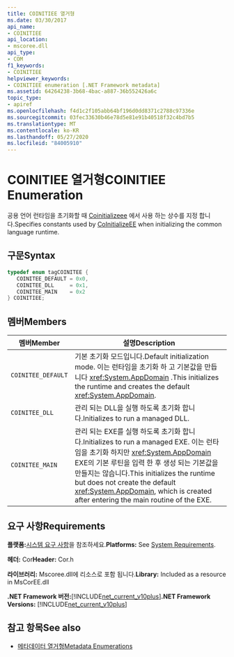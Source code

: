 ```yaml
---
title: COINITIEE 열거형
ms.date: 03/30/2017
api_name:
- COINITIEE
api_location:
- mscoree.dll
api_type:
- COM
f1_keywords:
- COINITIEE
helpviewer_keywords:
- COINITIEE enumeration [.NET Framework metadata]
ms.assetid: 64264238-3b68-4bac-a887-36b552426a6c
topic_type:
- apiref
ms.openlocfilehash: f4d1c2f105abb64bf196d0dd8371c2788c97336e
ms.sourcegitcommit: 03fec33630b46e78d5e81e91b40518f32c4bd7b5
ms.translationtype: MT
ms.contentlocale: ko-KR
ms.lasthandoff: 05/27/2020
ms.locfileid: "84005910"
---
```

# <a name="coinitiee-enumeration"></a><span data-ttu-id="28fe7-102">COINITIEE 열거형</span><span class="sxs-lookup"><span data-stu-id="28fe7-102">COINITIEE Enumeration</span></span>
<span data-ttu-id="28fe7-103">공용 언어 런타임을 초기화할 때 [Coinitializeee](../hosting/coinitializeee-function.md) 에서 사용 하는 상수를 지정 합니다.</span><span class="sxs-lookup"><span data-stu-id="28fe7-103">Specifies constants used by [CoInitializeEE](../hosting/coinitializeee-function.md) when initializing the common language runtime.</span></span>  
  
## <a name="syntax"></a><span data-ttu-id="28fe7-104">구문</span><span class="sxs-lookup"><span data-stu-id="28fe7-104">Syntax</span></span>  
  
```cpp  
typedef enum tagCOINITEE {  
   COINITEE_DEFAULT = 0x0,  
   COINITEE_DLL     = 0x1,  
   COINITEE_MAIN    = 0x2  
} COINITIEE;  
```  
  
## <a name="members"></a><span data-ttu-id="28fe7-105">멤버</span><span class="sxs-lookup"><span data-stu-id="28fe7-105">Members</span></span>  
  
|<span data-ttu-id="28fe7-106">멤버</span><span class="sxs-lookup"><span data-stu-id="28fe7-106">Member</span></span>|<span data-ttu-id="28fe7-107">설명</span><span class="sxs-lookup"><span data-stu-id="28fe7-107">Description</span></span>|  
|------------|-----------------|  
|`COINITEE_DEFAULT`|<span data-ttu-id="28fe7-108">기본 초기화 모드입니다.</span><span class="sxs-lookup"><span data-stu-id="28fe7-108">Default initialization mode.</span></span> <span data-ttu-id="28fe7-109">이는 런타임을 초기화 하 고 기본값을 만듭니다 <xref:System.AppDomain> .</span><span class="sxs-lookup"><span data-stu-id="28fe7-109">This initializes the runtime and creates the default <xref:System.AppDomain>.</span></span>|  
|`COINITEE_DLL`|<span data-ttu-id="28fe7-110">관리 되는 DLL을 실행 하도록 초기화 합니다.</span><span class="sxs-lookup"><span data-stu-id="28fe7-110">Initializes to run a managed DLL.</span></span>|  
|`COINITEE_MAIN`|<span data-ttu-id="28fe7-111">관리 되는 EXE를 실행 하도록 초기화 합니다.</span><span class="sxs-lookup"><span data-stu-id="28fe7-111">Initializes to run a managed EXE.</span></span> <span data-ttu-id="28fe7-112">이는 런타임을 초기화 하지만 <xref:System.AppDomain> EXE의 기본 루틴을 입력 한 후 생성 되는 기본값을 만들지는 않습니다.</span><span class="sxs-lookup"><span data-stu-id="28fe7-112">This initializes the runtime but does not create the default <xref:System.AppDomain>, which is created after entering the main routine of the EXE.</span></span>|  
  
## <a name="requirements"></a><span data-ttu-id="28fe7-113">요구 사항</span><span class="sxs-lookup"><span data-stu-id="28fe7-113">Requirements</span></span>  
 <span data-ttu-id="28fe7-114">**플랫폼:**[시스템 요구 사항](../../get-started/system-requirements.md)을 참조하세요.</span><span class="sxs-lookup"><span data-stu-id="28fe7-114">**Platforms:** See [System Requirements](../../get-started/system-requirements.md).</span></span>  
  
 <span data-ttu-id="28fe7-115">**헤더:** Cor</span><span class="sxs-lookup"><span data-stu-id="28fe7-115">**Header:** Cor.h</span></span>  
  
 <span data-ttu-id="28fe7-116">**라이브러리:** Mscoree.dll에 리소스로 포함 됩니다.</span><span class="sxs-lookup"><span data-stu-id="28fe7-116">**Library:** Included as a resource in MsCorEE.dll</span></span>  
  
 <span data-ttu-id="28fe7-117">**.NET Framework 버전:**[!INCLUDE[net_current_v10plus](../../../../includes/net-current-v10plus-md.md)]</span><span class="sxs-lookup"><span data-stu-id="28fe7-117">**.NET Framework Versions:** [!INCLUDE[net_current_v10plus](../../../../includes/net-current-v10plus-md.md)]</span></span>  
  
## <a name="see-also"></a><span data-ttu-id="28fe7-118">참고 항목</span><span class="sxs-lookup"><span data-stu-id="28fe7-118">See also</span></span>

- [<span data-ttu-id="28fe7-119">메타데이터 열거형</span><span class="sxs-lookup"><span data-stu-id="28fe7-119">Metadata Enumerations</span></span>](metadata-enumerations.md)
